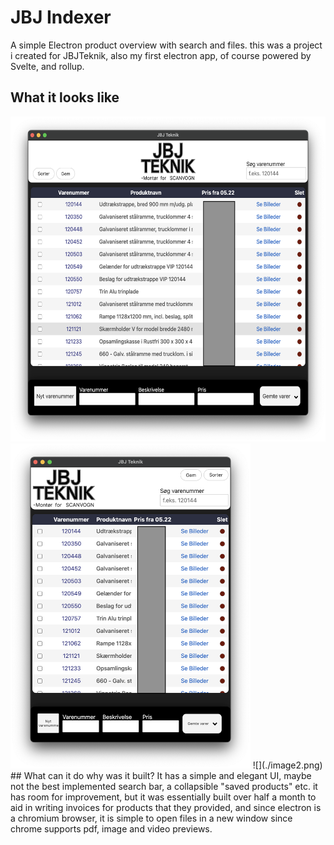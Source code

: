 # JBJ Indexer
A simple Electron product overview with search and files.
this was a project i created for JBJTeknik, also my first electron app, of course powered by Svelte, and rollup.

## What it looks like

<div>
  <img src="image.png" height= 520\>
  <img src="image2.png" height= 520\>
![](./image2.png)
</div>
## What can it do why was it built?
It has a simple and elegant UI, maybe not the best implemented search bar, a collapsible "saved products" etc. it has room for improvement, but it was essentially built over half a month to aid in writing invoices for products that they provided, and since electron is a chromium browser, it is simple to open files in a new window since chrome supports pdf, image and video previews.
